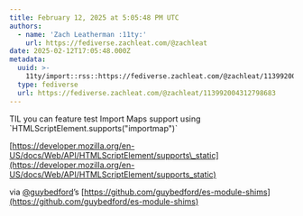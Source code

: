 ```yaml
---
title: February 12, 2025 at 5:05:48 PM UTC
authors:
  - name: 'Zach Leatherman :11ty:'
    url: https://fediverse.zachleat.com/@zachleat
date: 2025-02-12T17:05:48.000Z
metadata:
  uuid: >-
    11ty/import::rss::https://fediverse.zachleat.com/@zachleat/113992004312798683
  type: fediverse
  url: https://fediverse.zachleat.com/@zachleat/113992004312798683
---
```

TIL you can feature test Import Maps support using \`HTMLScriptElement.supports("importmap")\`

[https://developer.mozilla.org/en-US/docs/Web/API/HTMLScriptElement/supports\_static](https://developer.mozilla.org/en-US/docs/Web/API/HTMLScriptElement/supports_static)

via [@guybedford](https://fosstodon.org/@guybedford)’s [https://github.com/guybedford/es-module-shims](https://github.com/guybedford/es-module-shims)